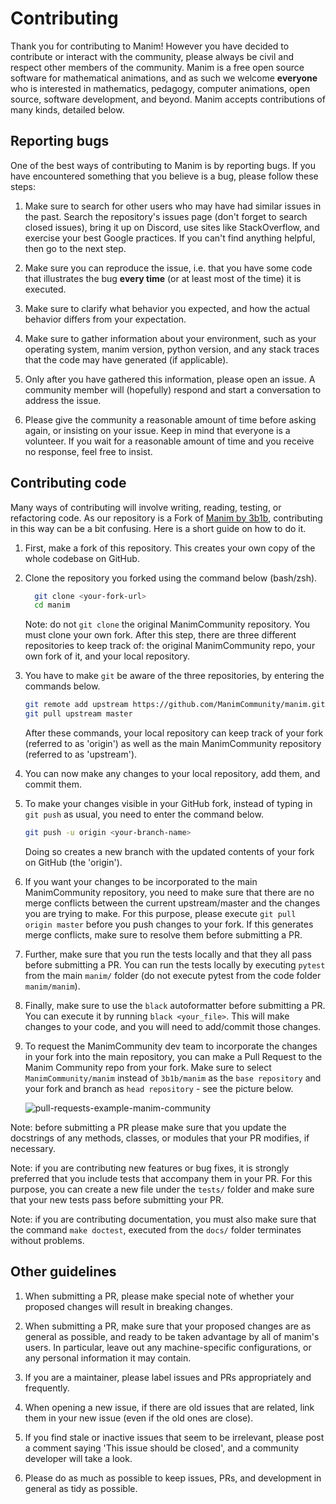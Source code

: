 # Contributing

Thank you for contributing to Manim!  However you have decided to contribute or
interact with the community, please always be civil and respect other members
of the community.  Manim is a free open source software for mathematical
animations, and as such we welcome **everyone** who is interested in
mathematics, pedagogy, computer animations, open source, software development,
and beyond.  Manim accepts contributions of many kinds, detailed below.


## Reporting bugs

One of the best ways of contributing to Manim is by reporting bugs.  If you
have encountered something that you believe is a bug, please follow these
steps:

1. Make sure to search for other users who may have had similar issues in the
   past.  Search the repository's issues page (don't forget to search closed
   issues), bring it up on Discord, use sites like StackOverflow, and exercise
   your best Google practices.  If you can't find anything helpful, then go to
   the next step.

1. Make sure you can reproduce the issue, i.e. that you have some code that
   illustrates the bug **every time** (or at least most of the time) it is
   executed.
   
2. Make sure to clarify what behavior you expected, and how the actual behavior
   differs from your expectation.

3. Make sure to gather information about your environment, such as your
   operating system, manim version, python version, and any stack traces that
   the code may have generated (if applicable).
   
4. Only after you have gathered this information, please open an issue.  A
   community member will (hopefully) respond and start a conversation to
   address the issue.
   
5. Please give the community a reasonable amount of time before asking again,
   or insisting on your issue.  Keep in mind that everyone is a volunteer.  If
   you wait for a reasonable amount of time and you receive no response, feel
   free to insist.


## Contributing code

Many ways of contributing will involve writing, reading, testing, or
refactoring code.  As our repository is a Fork of [Manim by
3b1b](https://github.com/3b1b/manim), contributing in this way can be a bit
confusing.  Here is a short guide on how to do it.

1. First, make a fork of this repository.  This creates your own copy of the
   whole codebase on GitHub.

2. Clone the repository you forked using the command below (bash/zsh).

   ```sh
     git clone <your-fork-url>
     cd manim
   ```

	Note: do not `git clone` the original ManimCommunity repository.  You must
    clone your own fork.  After this step, there are three different
    repositories to keep track of: the original ManimCommunity repo, your own
    fork of it, and your local repository.

3. You have to make `git` be aware of the three repositories, by entering the
   commands below.

   ```sh
   git remote add upstream https://github.com/ManimCommunity/manim.git
   git pull upstream master
   ```

	After these commands, your local repository can keep track of your fork
    (referred to as 'origin') as well as the main ManimCommunity repository
    (referred to as 'upstream').

4. You can now make any changes to your local repository, add them, and commit
   them.

5. To make your changes visible in your GitHub fork, instead of typing in `git
   push` as usual, you need to enter the command below.

   ```sh
   git push -u origin <your-branch-name>
   ```

   Doing so creates a new branch with the updated contents of your fork on
   GitHub (the 'origin').

6. If you want your changes to be incorporated to the main ManimCommunity
   repository, you need to make sure that there are no merge conflicts between
   the current upstream/master and the changes you are trying to make.  For
   this purpose, please execute `git pull origin master` before you push
   changes to your fork.  If this generates merge conflicts, make sure to
   resolve them before submitting a PR.

7. Further, make sure that you run the tests locally and that they all pass
   before submitting a PR.  You can run the tests locally by executing `pytest`
   from the main `manim/` folder (do not execute pytest from the code folder
   `manim/manim`).

8. Finally, make sure to use the `black` autoformatter before submitting a PR.
   You can execute it by running `black <your_file>`.  This will make changes
   to your code, and you will need to add/commit those changes.

6. To request the ManimCommunity dev team to incorporate the changes in your
   fork into the main repository, you can make a Pull Request to the Manim
   Community repo from your fork. Make sure to select `ManimCommunity/manim`
   instead of `3b1b/manim` as the `base repository` and your fork and branch as
   `head repository` - see the picture below.

   ![pull-requests-example-manim-community](./readme-assets/pull-requests.PNG)


Note: before submitting a PR please make sure that you update the docstrings of
any methods, classes, or modules that your PR modifies, if necessary.

Note: if you are contributing new features or bug fixes, it is strongly
preferred that you include tests that accompany them in your PR.  For this
purpose, you can create a new file under the `tests/` folder and make sure that
your new tests pass before submitting your PR.

Note: if you are contributing documentation, you must also make sure that the
command `make doctest`, executed from the `docs/` folder terminates without
problems.


## Other guidelines

1. When submitting a PR, please make special note of whether your proposed
   changes will result in breaking changes.

1. When submitting a PR, make sure that your proposed changes are as general as
   possible, and ready to be taken advantage by all of manim's users.  In
   particular, leave out any machine-specific configurations, or any personal
   information it may contain.

2. If you are a maintainer, please label issues and PRs appropriately and
   frequently.

3. When opening a new issue, if there are old issues that are related, link
   them in your new issue (even if the old ones are close).

4. If you find stale or inactive issues that seem to be irrelevant, please post
   a comment saying 'This issue should be closed', and a community developer
   will take a look.

5. Please do as much as possible to keep issues, PRs, and development in
   general as tidy as possible.
